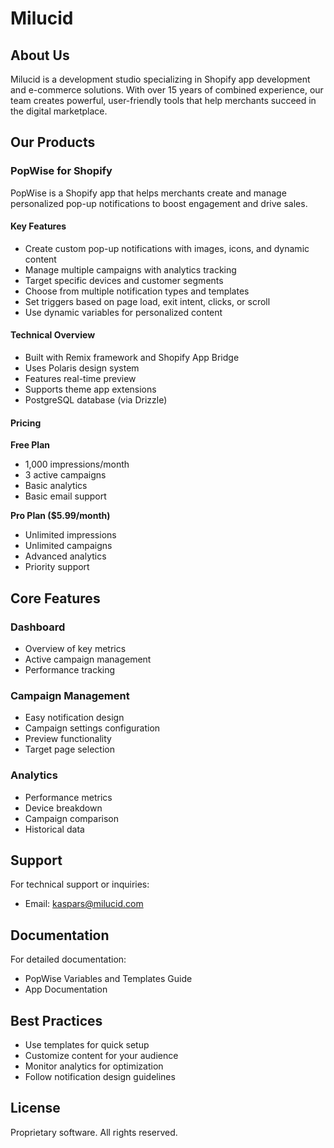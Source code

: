 # Milucid

## About Us
Milucid is a development studio specializing in Shopify app development and e-commerce solutions. With over 15 years of combined experience, our team creates powerful, user-friendly tools that help merchants succeed in the digital marketplace.

## Our Products

### PopWise for Shopify
PopWise is a Shopify app that helps merchants create and manage personalized pop-up notifications to boost engagement and drive sales.

#### Key Features
- Create custom pop-up notifications with images, icons, and dynamic content
- Manage multiple campaigns with analytics tracking
- Target specific devices and customer segments
- Choose from multiple notification types and templates
- Set triggers based on page load, exit intent, clicks, or scroll
- Use dynamic variables for personalized content

#### Technical Overview
- Built with Remix framework and Shopify App Bridge
- Uses Polaris design system
- Features real-time preview
- Supports theme app extensions
- PostgreSQL database (via Drizzle)

#### Pricing

**Free Plan**
- 1,000 impressions/month
- 3 active campaigns
- Basic analytics
- Basic email support

**Pro Plan ($5.99/month)**
- Unlimited impressions
- Unlimited campaigns
- Advanced analytics
- Priority support

## Core Features

### Dashboard
- Overview of key metrics
- Active campaign management
- Performance tracking

### Campaign Management
- Easy notification design
- Campaign settings configuration
- Preview functionality
- Target page selection

### Analytics
- Performance metrics
- Device breakdown
- Campaign comparison
- Historical data

## Support
For technical support or inquiries:
- Email: kaspars@milucid.com

## Documentation
For detailed documentation:
- PopWise Variables and Templates Guide
- App Documentation

## Best Practices
- Use templates for quick setup
- Customize content for your audience
- Monitor analytics for optimization
- Follow notification design guidelines

## License
Proprietary software. All rights reserved.